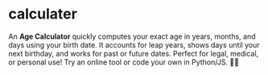 # calculater
An **Age Calculator** quickly computes your exact age in years, months, and days using your birth date. It accounts for leap years, shows days until your next birthday, and works for past or future dates. Perfect for legal, medical, or personal use! Try an online tool or code your own in Python/JS. 🎂📅
